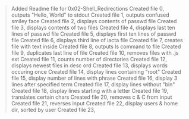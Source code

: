 >Added Readme file for 0x02-Shell_Redirections
 >Created file 0, outputs "Hello, World" to stdout
 >Created file 1, outputs confused smiley face
 >Created file 2, displays contents of passwd file
 >Created file 3, displays contents of two files
 >Created file 4, displays last ten lines of passwd file
 >Created file 5, displays first ten lines of passwd file
 >Created file 6, displays third line of iacta file
 >Created file 7, creates file with text inside
 >Created file 8, outputs ls command to file
 >Created file 9, duplicates last line of file
 >Created file 10, removes files with .js ext
 >Created file 11, counts number of directories 
 >Created file 12, displays newest files in desc ord
 >Created file 13, displays words occuring once
 >Created file 14, display lines containing "root"
 >Created file 15, display number of lines with phrase
 >Created file 16, display 3 lines after specified term
 >Created file 17, display lines without "bin"
 >Created file 18, display lines starting with a letter
 >Created file 19, translates certain chars
 >Created file 20, removes c & C from input
 >Created file 21, reverses input
 >Created file 22, display users & home dir, sorted by user
 >Created file 23, 
